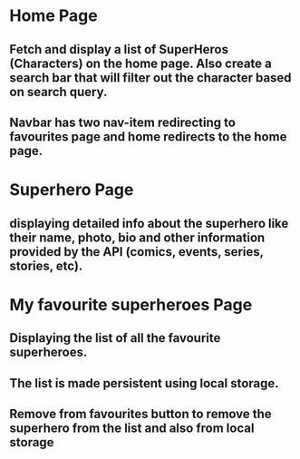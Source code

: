 # Home Page

## Fetch and display a list of SuperHeros (Characters) on the home page. Also create a search bar that will filter out the character based on search query.

## Navbar has two nav-item redirecting to favourites page and home redirects to the home page.

# Superhero Page

## displaying detailed info about the superhero like their name, photo, bio and other information provided by the API (comics, events, series, stories, etc).

# My favourite superheroes Page

## Displaying the list of all the favourite superheroes.

## The list is made persistent using local storage.

## Remove from favourites button to remove the superhero from the list and also from local storage
